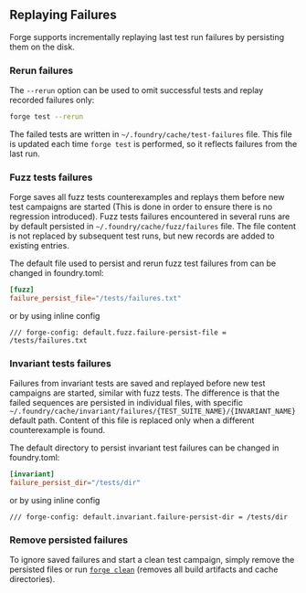 ## Replaying Failures

Forge supports incrementally replaying last test run failures by persisting them on the disk.

### Rerun failures

The `--rerun` option can be used to omit successful tests and replay recorded failures only:

```bash
forge test --rerun
```

The failed tests are written in `~/.foundry/cache/test-failures` file. This file is updated each time `forge test` is performed, so it reflects failures from the last run.

### Fuzz tests failures

Forge saves all fuzz tests counterexamples and replays them before new test campaigns are started (This is done in order to ensure there is no regression introduced).
Fuzz tests failures encountered in several runs are by default persisted in `~/.foundry/cache/fuzz/failures` file. The file content is not replaced by subsequent test runs, but new records are added to existing entries.

The default file used to persist and rerun fuzz test failures from can be changed in foundry.toml:

```toml
[fuzz]
failure_persist_file="/tests/failures.txt"
```

or by using inline config

```solidity
/// forge-config: default.fuzz.failure-persist-file = /tests/failures.txt
```

### Invariant tests failures

Failures from invariant tests are saved and replayed before new test campaigns are started, similar with fuzz tests. The difference is that the failed sequences are persisted in individual files, with specific `~/.foundry/cache/invariant/failures/{TEST_SUITE_NAME}/{INVARIANT_NAME}` default path. Content of this file is replaced only when a different counterexample is found.

The default directory to persist invariant test failures can be changed in foundry.toml:

```toml
[invariant]
failure_persist_dir="/tests/dir"
```

or by using inline config

```Solidity
/// forge-config: default.invariant.failure-persist-dir = /tests/dir
```

### Remove persisted failures

To ignore saved failures and start a clean test campaign, simply remove the persisted files or run [`forge clean`](/reference/forge/forge-clean) (removes all build artifacts and cache directories).
